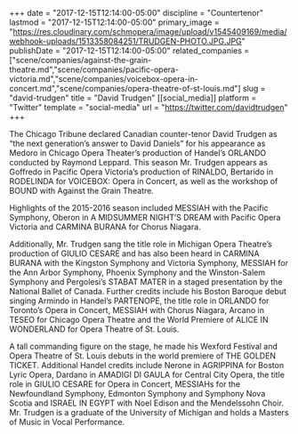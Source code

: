 +++
date = "2017-12-15T12:14:00-05:00"
discipline = "Countertenor"
lastmod = "2017-12-15T12:14:00-05:00"
primary_image = "https://res.cloudinary.com/schmopera/image/upload/v1545409169/media/webhook-uploads/1513358084251/TRUDGEN-PHOTO.JPG.JPG"
publishDate = "2017-12-15T12:14:00-05:00"
related_companies = ["scene/companies/against-the-grain-theatre.md","scene/companies/pacific-opera-victoria.md","scene/companies/voicebox-opera-in-concert.md","scene/companies/opera-theatre-of-st-louis.md"]
slug = "david-trudgen"
title = "David Trudgen"
[[social_media]]
platform = "Twitter"
template = "social-media"
url = "https://twitter.com/davidtrudgen"
+++

The Chicago Tribune declared Canadian counter-tenor David Trudgen as “the next generation’s answer to David Daniels” for his appearance as Medoro in Chicago Opera Theater’s production of Handel’s ORLANDO conducted by Raymond Leppard. This season Mr. Trudgen appears as Goffredo in Pacific Opera Victoria’s production of RINALDO, Bertarido in RODELINDA for VOICEBOX: Opera in Concert, as well as the workshop of BOUND with Against the Grain Theatre.

Highlights of the 2015-2016 season included MESSIAH with the Pacific Symphony, Oberon in A MIDSUMMER NIGHT’S DREAM with Pacific Opera Victoria and CARMINA BURANA for Chorus Niagara. 

Additionally, Mr. Trudgen sang the title role in Michigan Opera Theatre’s production of GIULIO CESARE and has also been heard in CARMINA BURANA with the Kingston Symphony and Victoria Symphony, MESSIAH for the Ann Arbor Symphony, Phoenix Symphony and the Winston-Salem Symphony and Pergolesi’s STABAT MATER in a staged presentation by the National Ballet of Canada. Further credits include his Boston Baroque debut singing Armindo in Handel’s PARTENOPE, the title role in ORLANDO for Toronto’s Opera in Concert, MESSIAH with Chorus Niagara, Arcano in TESEO for Chicago Opera Theatre and the World Premiere of ALICE IN WONDERLAND for Opera Theatre of St. Louis.

A tall commanding figure on the stage, he made his Wexford Festival and Opera Theatre of St. Louis debuts in the world premiere of THE GOLDEN TICKET. Additional Handel credits include Nerone in AGRIPPINA for Boston Lyric Opera, Dardano in AMADIGI DI GAULA for Central City Opera, the title role in GIULIO CESARE for Opera in Concert, MESSIAHs for the Newfoundland Symphony, Edmonton Symphony and Symphony Nova Scotia and ISRAEL IN EGYPT with Noel Edison and the Mendelssohn Choir. Mr. Trudgen is a graduate of the University of Michigan and holds a Masters of Music in Vocal Performance.
